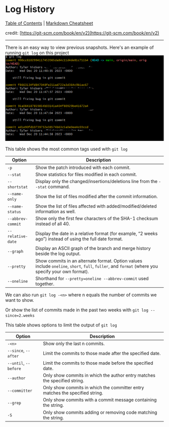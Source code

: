 # Log History
[Table of Contents](../../README.md) | [Markdown Cheatsheet](../../Markdown%20Cheatsheet.md)

credit: [https://git-scm.com/book/en/v2](https://git-scm.com/book/en/v2)
___
There is an easy way to view previous snapshots.
Here's an example of running `git log` on this project
![git log](../../images/git-log.PNG)

This table shows the most common tags used with `git log`

|Option|Description|
|---|---|
|`-p`|Show the patch introduced with each commit.|
|`--stat`|Show statistics for files modified in each commit.|
|`--shortstat`|Display only the changed/insertions/deletions line from the `--stat` command.|
|`--name-only`|Show the list of files modified after the commit information.|
|`--name-status`|Show the list of files affected with added/modified/deleted information as well.|
|`--abbrev-commit`|Show only the first few characters of the SHA-1 checksum instead of all 40.|
|`--relative-date`|Display the date in a relative format (for example, “2 weeks ago”) instead of using the full date format.|
|`--graph`|Display an ASCII graph of the branch and merge history beside the log output.|
|`--pretty`|Show commits in an alternate format. Option values include `oneline`, `short`, `full`, `fuller`, and `format` (where you specify your own format).|
|`--oneline`|Shorthand for `--pretty=oneline --abbrev-commit` used together.|

We can also run `git log -<n>` where n equals the number of commits we want to show.

Or show the list of commits made in the past two weeks with `git log --since=2.weeks`

This table shows options to limit the output of `git log`

|Option|Description|
|---|---|
|`-<n>`|Show only the last n commits.|
|`--since`, `--after`|Limit the commits to those made after the specified date.|
|`--until`, `--before`|Limit the commits to those made before the specified date.|
|`--author`|Only show commits in which the author entry matches the specified string.|
|`--committer`|Only show commits in which the committer entry matches the specified string.|
|`--grep`|Only show commits with a commit message containing the string.|
|`-S`|Only show commits adding or removing code matching the string.|
